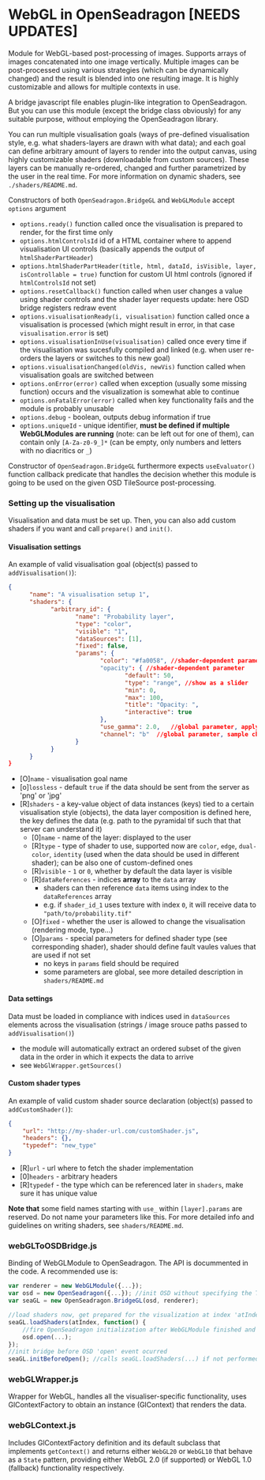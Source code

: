# WebGL in OpenSeadragon [NEEDS UPDATES]
Module for WebGL-based post-processing of images. Supports arrays of images concatenated into one image vertically.
Multiple images can be post-processed using various strategies (which can be dynamically changed) and the result is
blended into one resulting image. It is highly customizable and allows for multiple contexts in use.

A bridge javascript file enables plugin-like integration to OpenSeadragon. But you can use this module (except the bridge class obviously) for any suitable purpose, without employing the OpenSeadragon library.

You can run multiple visualisation goals (ways of pre-defined visualisation style, e.g. what shaders-layers are drawn with what data); 
and each goal can define arbitrary amount of layers to render into the output canvas, using highly customizable shaders 
(downloadable from custom sources). These layers can be manually re-ordered, changed and further parametrized by the user 
in the real time. For more information on dynamic shaders, see `./shaders/README.md`.

Constructors of both `OpenSeadragon.BridgeGL` and `WebGLModule` accept `options` argument
- `options.ready()` function called once the visualisation is prepared to render, for the first time only
- `options.htmlControlsId` id of a HTML container where to append visualisation UI controls (basically appends the output of `htmlShaderPartHeader`)
- `options.htmlShaderPartHeader(title, html, dataId, isVisible, layer, isControllable = true)` function for custom UI html controls (ignored if `htmlControlsId` not set)
- `options.resetCallback()` function called when user changes a value using shader controls and the shader layer requests update: here OSD bridge registers redraw event 
- `options.visualisationReady(i, visualisation)` function called once a visualisation is processed (which might result in error, in that case `visualisation.error` is set)
- `options.visualisationInUse(visualisation)` called once every time if the visualisation was sucesfully compiled and linked (e.g. when user re-orders the layers or switches to this new goal)
- `options.visualisationChanged(oldVis, newVis)` function called when visualisation goals are switched between
- `options.onError(error)` called when exception (usually some missing function) occurs and the visualization is somewhat able to continue
- `options.onFatalError(error)` called when key functionality fails and the module is probably unusable
- `options.debug` - boolean, outputs debug information if true
- `options.uniqueId` - unique identifier, **must be defined if multiple WebGLModules are running** (note: can be left out for one of them), can contain
only `[A-Za-z0-9_]*` (can be empty, only numbers and letters with no diacritics or `_`) 

Constructor of `OpenSeadragon.BridgeGL` furthermore expects `useEvaluator()` function callback predicate that handles the decision whether
this module is going to be used on the given OSD TileSource post-processing. 

### Setting up the visualisation

Visualisation and data must be set up. Then, you can also add custom shaders if you want and call `prepare()` and `init()`.

#### Visualisation settings
An example of valid visualisation goal (object(s) passed to `addVisualisation()`):

````JSON
{    
      "name": "A visualisation setup 1",
      "shaders": {
            "arbitrary_id": {
                   "name": "Probability layer",
                   "type": "color", 
                   "visible": "1", 
                   "dataSources": [1],
                   "fixed": false,
                   "params": { 
                          "color": "#fa0058", //shader-dependent parameter, set as {default: value} if not an object
                          "opacity": { //shader-dependent parameter
                                 "default": 50,
                                 "type": "range", //show as a slider
                                 "min": 0,
                                 "max": 100,
                                 "title": "Opacity: ",
                                 "interactive": true
                          }, 
                          "use_gamma": 2.0,   //global parameter, apply gamma correction with parameter 2
                          "channel": "b"  //global parameter, sample channel 'b' from the image
                   }
            }
      }
}
````
- [O]`name` - visualisation goal name 
- [o]`lossless` - default `true` if the data should be sent from the server as 'png' or 'jpg'
- [R]`shaders` - a key-value object of data instances (keys) tied to a certain visualisation style (objects), the data layer composition is defined here, 
the key defines the data (e.g. path to the pyramidal tif such that that server can understand it)
    - [0]`name` - name of the layer: displayed to the user
    - [R]`type` - type of shader to use, supported now are `color`, `edge`, `dual-color`, `identity` (used when the data should be used in different shader); can be also one of custom-defined ones 
    - [R]`visible` -  `1` or `0`, whether by default the data layer is visible
    - [R]`dataReferences` - indices **array** to the `data` array
        - shaders can then reference `data` items using index to the `dataReferences` array
        - e.g. if `shader_id_1` uses texture with index `0`, it will receive data to `"path/to/probability.tif"`
    - [O]`fixed` - whether the user is allowed to change the visualisation (rendering mode, type...)
    - [O]`params` - special parameters for defined shader type (see corresponding shader), shader should define fault vaules values that are used if not set
        - no keys in `params` field should be required
        - some parameters are global, see more detailed description in `shaders/README.md`
        
#### Data settings
Data must be loaded in compliance with indices used in `dataSources` elements across the visualisation (strings / image srouce paths passed to `addVisualisation()`)
- the module will automatically extract an ordered subset of the given data in the order in which it expects the data to arrive
- see `WebGlWrapper.getSources()`

#### Custom shader types
An example of valid custom shader source declaration (object(s) passed to `addCustomShader()`):
````JSON
{
    "url": "http://my-shader-url.com/customShader.js",
    "headers": {},
    "typedef": "new_type"
}
````
- [R]`url` - url where to fetch the shader implementation
- [0]`headers` - arbitrary headers
- [R]`typedef` - the type which can be referenced later in `shaders`, make sure it has unique value

**Note that** some field names starting with `use_` within `[layer].params` are reserved. Do not name
your parameters like this. For more detailed info and guidelines on writing shaders, see `shaders/README.md`.



### webGLToOSDBridge.js
Binding of WebGLModule to OpenSeadragon. The API is docummented in the code. A recommended use is:
```js
var renderer = new WebGLModule({...});
var osd = new OpenSeadragon({...}); //init OSD without specifying the TileSources to load - delay the initialization
var seaGL = new OpenSeadragon.BridgeGL(osd, renderer);

//load shaders now, get prepared for the visualization at index 'atIndex'
seaGL.loadShaders(atIndex, function() {
    //fire OpenSeadragon initialization after WebGLModule finished and the rendering can begin
    osd.open(...);
});
//init bridge before OSD 'open' event ocurred
seaGL.initBeforeOpen(); //calls seaGL.loadShaders(...) if not performed manually
```

### webGLWrapper.js
Wrapper for WebGL, handles all the visualiser-specific functionality, uses GlContextFactory to obtain an instance (GlContext) that renders the data.

### webGLContext.js
Includes GlContextFactory definition and its default subclass that implements `getContext()` and returns either `WebGL20` or `WebGL10` that behave as a `State` pattern, providing either WebGL 2.0 (if supported) or WebGL 1.0 (fallback) functionality respectively.
